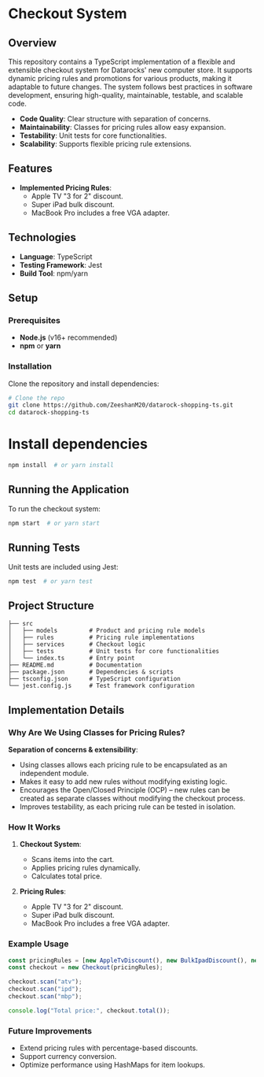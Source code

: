 # Checkout System

## Overview

This repository contains a TypeScript implementation of a flexible and extensible checkout system for Datarocks' new computer store. It supports dynamic pricing rules and promotions for various products, making it adaptable to future changes. The system follows best practices in software development, ensuring high-quality, maintainable, testable, and scalable code.

- **Code Quality**: Clear structure with separation of concerns.
- **Maintainability**: Classes for pricing rules allow easy expansion.
- **Testability**: Unit tests for core functionalities.
- **Scalability**: Supports flexible pricing rule extensions.

## Features

- **Implemented Pricing Rules**:
  - Apple TV "3 for 2" discount.
  - Super iPad bulk discount.
  - MacBook Pro includes a free VGA adapter.

## Technologies

- **Language**: TypeScript
- **Testing Framework**: Jest
- **Build Tool**: npm/yarn

## Setup

### Prerequisites
- **Node.js** (v16+ recommended)
- **npm** or **yarn**

### Installation

Clone the repository and install dependencies:

```bash
# Clone the repo
git clone https://github.com/ZeeshanM20/datarock-shopping-ts.git
cd datarock-shopping-ts
```

# Install dependencies
```bash
npm install  # or yarn install
```

## Running the Application

To run the checkout system:

```bash
npm start  # or yarn start
```

## Running Tests

Unit tests are included using Jest:

```bash
npm test  # or yarn test
```

## Project Structure

```plaintext
├── src
│   ├── models         # Product and pricing rule models
│   ├── rules          # Pricing rule implementations
│   ├── services       # Checkout logic
│   ├── tests          # Unit tests for core functionalities
│   └── index.ts       # Entry point
├── README.md          # Documentation
├── package.json       # Dependencies & scripts
├── tsconfig.json      # TypeScript configuration
└── jest.config.js     # Test framework configuration
```

## Implementation Details

### Why Are We Using Classes for Pricing Rules?

**Separation of concerns & extensibility**:

- Using classes allows each pricing rule to be encapsulated as an independent module.
- Makes it easy to add new rules without modifying existing logic.
- Encourages the Open/Closed Principle (OCP) – new rules can be created as separate classes without modifying the checkout process.
- Improves testability, as each pricing rule can be tested in isolation.

### How It Works

1. **Checkout System**:
   - Scans items into the cart.
   - Applies pricing rules dynamically.
   - Calculates total price.

2. **Pricing Rules**:
   - Apple TV "3 for 2" discount.
   - Super iPad bulk discount.
   - MacBook Pro includes a free VGA adapter.

### Example Usage

```typescript
const pricingRules = [new AppleTvDiscount(), new BulkIpadDiscount(), new FreeVgaAdapter()];
const checkout = new Checkout(pricingRules);

checkout.scan("atv");
checkout.scan("ipd");
checkout.scan("mbp");

console.log("Total price:", checkout.total());
```

### Future Improvements

- Extend pricing rules with percentage-based discounts.
- Support currency conversion.
- Optimize performance using HashMaps for item lookups.
